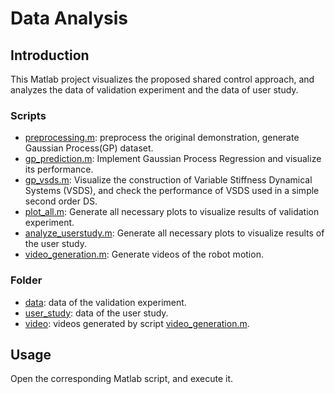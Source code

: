 # Data Analysis 

## Introduction


This Matlab project visualizes the proposed shared control approach, and analyzes the data of validation experiment and the data of user study. 

### Scripts
* [preprocessing.m](01_Implementation/preprocessing.m): preprocess the original demonstration, generate Gaussian Process(GP) dataset.
* [gp_prediction.m](01_Implementation/gp_prediction.m): Implement Gaussian Process Regression and visualize its performance.
* [gp_vsds.m](01_Implementation/gp_vsds.m): Visualize the construction of Variable Stiffness Dynamical Systems (VSDS), and check the performance of VSDS used in a simple second order DS.
* [plot_all.m](01_Implementation/plot_all.m): Generate all necessary plots to visualize results of validation experiment.  
* [analyze_userstudy.m](01_Implementation/analyze_userstudy.m): Generate all necessary plots to visualize results of the user study.
* [video_generation.m](01_Implementation/video_generation.m): Generate videos of the robot motion. 

### Folder 
* [data](data/): data of the validation experiment.
* [user_study](user_study/): data of the user study.
* [video](video/): videos generated by script [video_generation.m](video_generation.m).

## Usage

Open the corresponding Matlab script, and execute it. 
